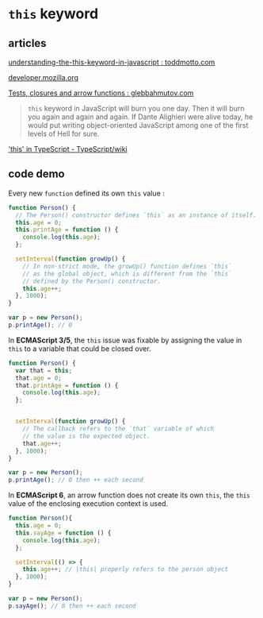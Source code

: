 # `this` keyword

## articles

[understanding-the-this-keyword-in-javascript : toddmotto.com](https://toddmotto.com/understanding-the-this-keyword-in-javascript/)

[developer.mozilla.org](https://developer.mozilla.org/fr/docs/Web/JavaScript/Reference/Op%C3%A9rateurs/L_op%C3%A9rateur_this)

[Tests, closures and arrow functions : glebbahmutov.com](https://glebbahmutov.com/blog/test-closures/#more)

> `this` keyword in JavaScript will burn you one day. Then it will burn you again and again and again. If Dante Alighieri were alive today, he would put writing object-oriented JavaScript among one of the first levels of Hell for sure.

['this' in TypeScript - TypeScript/wiki](https://github.com/Microsoft/TypeScript/wiki/%27this%27-in-TypeScript)

## code demo

Every new `function` defined its own `this` value :

```javascript
function Person() {
  // The Person() constructor defines `this` as an instance of itself.
  this.age = 0;
  this.printAge = function () {
    console.log(this.age);
  };

  setInterval(function growUp() {
    // In non-strict mode, the growUp() function defines `this` 
    // as the global object, which is different from the `this`
    // defined by the Person() constructor.
    this.age++;
  }, 1000);
}

var p = new Person();
p.printAge(); // 0
```

In **ECMAScript 3/5**, the `this` issue was fixable by assigning the value in `this` to a variable that could be closed over.

```javascript
function Person() {
  var that = this;
  that.age = 0;
  that.printAge = function () {
    console.log(this.age);
  };


  setInterval(function growUp() {
    // The callback refers to the `that` variable of which
    // the value is the expected object.
    that.age++;
  }, 1000);
}

var p = new Person();
p.printAge(); // 0 then ++ each second
```

In **ECMAScript 6**, an arrow function does not create its own `this`, the `this` value of the enclosing execution context is used.

```javascript
function Person(){
  this.age = 0;
  this.sayAge = function () {
    console.log(this.age);
  };

  setInterval(() => {
    this.age++; // |this| properly refers to the person object
  }, 1000);
}

var p = new Person();
p.sayAge(); // 0 then ++ each second
```
